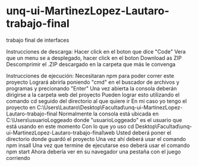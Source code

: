 # unq-ui-MartinezLopez-Lautaro-trabajo-final
trabajo final de interfaces

Instrucciones de descarga:
Hacer click en el boton que dice "Code"
Vera que un menu se a desplegado, hacer click en el boton Download as ZIP
Descomprimir el .ZIP descargado en la carpeta que más le convenga

Instrucciones de ejecución:
Necesitaran npm para poder correr este proyecto
Logrará abrirla poniendo "cmd" en el buscador de archivos y programas y precionando "Enter"
Una vez abierta la consola deberán dirigirse a la carpeta web del proyecto
Pueden lograr esto utilizando el comando cd seguido del directorio al que quiere ir
En mi caso yo tengo el proyecto en C:\Users\Lautaro\Desktop\Facultad\unq-ui-MartinezLopez-Lautaro-trabajo-final
Normalmente la consola está ubicada en C:\Users\usuarioLoggeado donde "usuarioLoggeado" es el usuario que está usando en este momento
Con lo que yo uso cd Desktop\Facultad\unq-ui-MartinezLopez-Lautaro-trabajo-final\web
Usted deberá poner el directorio donde guardó el proyecto
Una vez ahí deberá usar el comando npm insall
Una vez que termine de ejecutarse eso deberá usar el comando npm start
Ahora debería ver en su navegador una pestaña con el juego corriendo